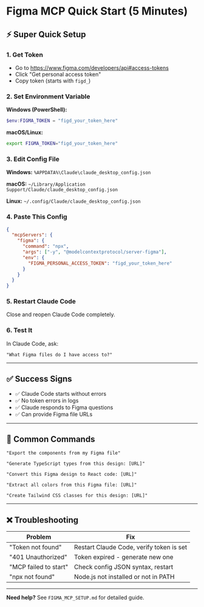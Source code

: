 # Figma MCP Quick Start (5 Minutes)

## ⚡ Super Quick Setup

### 1. Get Token
- Go to https://www.figma.com/developers/api#access-tokens
- Click "Get personal access token"
- Copy token (starts with `figd_`)

### 2. Set Environment Variable

**Windows (PowerShell):**
```powershell
$env:FIGMA_TOKEN = "figd_your_token_here"
```

**macOS/Linux:**
```bash
export FIGMA_TOKEN="figd_your_token_here"
```

### 3. Edit Config File

**Windows:** `%APPDATA%\Claude\claude_desktop_config.json`

**macOS:** `~/Library/Application Support/Claude/claude_desktop_config.json`

**Linux:** `~/.config/Claude/claude_desktop_config.json`

### 4. Paste This Config

```json
{
  "mcpServers": {
    "figma": {
      "command": "npx",
      "args": ["-y", "@modelcontextprotocol/server-figma"],
      "env": {
        "FIGMA_PERSONAL_ACCESS_TOKEN": "figd_your_token_here"
      }
    }
  }
}
```

### 5. Restart Claude Code

Close and reopen Claude Code completely.

### 6. Test It

In Claude Code, ask:
```
"What Figma files do I have access to?"
```

---

## ✅ Success Signs

- ✅ Claude Code starts without errors
- ✅ No token errors in logs
- ✅ Claude responds to Figma questions
- ✅ Can provide Figma file URLs

---

## 🚀 Common Commands

```
"Export the components from my Figma file"

"Generate TypeScript types from this design: [URL]"

"Convert this Figma design to React code: [URL]"

"Extract all colors from this Figma file: [URL]"

"Create Tailwind CSS classes for this design: [URL]"
```

---

## ❌ Troubleshooting

| Problem | Fix |
|---------|-----|
| "Token not found" | Restart Claude Code, verify token is set |
| "401 Unauthorized" | Token expired - generate new one |
| "MCP failed to start" | Check config JSON syntax, restart |
| "npx not found" | Node.js not installed or not in PATH |

---

**Need help?** See `FIGMA_MCP_SETUP.md` for detailed guide.
